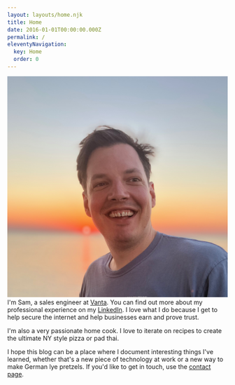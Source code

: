 ```yaml
---
layout: layouts/home.njk
title: Home
date: 2016-01-01T00:00:00.000Z
permalink: /
eleventyNavigation:
  key: Home
  order: 0
---
```

![picture of sam](/static/img/img_0839.jpeg#avatar)I'm Sam, a sales engineer at [Vanta](https://vanta.com/). You can find out more about my professional experience on my [LinkedIn](https://www.linkedin.com/in/samllarsen/). I love what I do because I get to help secure the internet and help businesses earn and prove trust.

I'm also a very passionate home cook. I love to iterate on recipes to create the ultimate NY style pizza or pad thai.

I hope this blog can be a place where I document interesting things I've learned, whether that's a new piece of technology at work or a new way to make German lye pretzels. If you'd like to get in touch, use the [contact page](/contact).